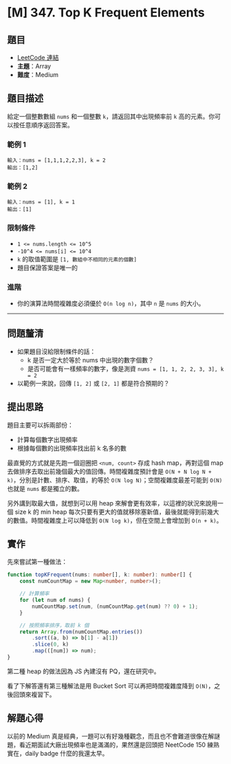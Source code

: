 # \[M\] 347. Top K Frequent Elements

## 題目

- [LeetCode 連結](https://leetcode.com/problems/top-k-frequent-elements/)
- **主題**：Array
- **難度**：Medium

## 題目描述

給定一個整數數組 `nums` 和一個整數 `k`，請返回其中出現頻率前 `k` 高的元素。你可以按任意順序返回答案。

### 範例 1

```plain
輸入：nums = [1,1,1,2,2,3], k = 2
輸出：[1,2]
```

### 範例 2

```plain
輸入：nums = [1], k = 1
輸出：[1]
```

### 限制條件

- `1 <= nums.length <= 10^5`
- `-10^4 <= nums[i] <= 10^4`
- `k` 的取值範圍是 `[1, 數組中不相同的元素的個數]`
- 題目保證答案是唯一的

### 進階

- 你的演算法時間複雜度必須優於 `O(n log n)`，其中 `n` 是 `nums` 的大小。

---

## 問題釐清

- 如果題目沒給限制條件的話：
  - k 是否一定大於等於 nums 中出現的數字個數？
  - 是否可能會有一樣頻率的數字，像是測資 `nums = [1, 1, 2, 2, 3, 3], k = 2`
- 以範例一來說，回傳 `[1, 2]` 或 `[2, 1]` 都是符合預期的？

## 提出思路

題目主要可以拆兩部份：

- 計算每個數字出現頻率
- 根據每個數的出現頻率找出前 k 名多的數

最直覺的方式就是先跑一個迴圈把 `<num, count>` 存成 hash map，再對這個 map 去做排序去取出前幾個最大的值回傳。時間複雜度預計會是 `O(N + N log N + k)`，分別是計數、排序、取值，約等於 `O(N log N)`；空間複雜度最差可能到 `O(N)` 也就是 `nums` 都是獨立的數。

另外講到取最大值，就想到可以用 heap 來解會更有效率，以這裡的狀況來說用一個 size k 的 min heap 每次只要有更大的值就移除塞新值，最後就能得到前幾大的數值。時間複雜度上可以降低到 `O(N log k)`，但在空間上會增加到 `O(n + k)`。

## 實作

先來嘗試第一種做法：

```ts
function topKFrequent(nums: number[], k: number): number[] {
    const numCountMap = new Map<number, number>();

    // 計算頻率
    for (let num of nums) {
        numCountMap.set(num, (numCountMap.get(num) ?? 0) + 1);
    }

    // 按照頻率排序，取前 k 個
    return Array.from(numCountMap.entries())
        .sort((a, b) => b[1] - a[1])
        .slice(0, k)
        .map(([num]) => num);
}
```

第二種 heap 的做法因為 JS 內建沒有 PQ，還在研究中。

看了下解答還有第三種解法是用 Bucket Sort 可以再把時間複雜度降到 `O(N)`，之後回頭來複習下。

## 解題心得

以前的 Medium 真是經典，一題可以有好幾種觀念，而且也不會難道很像在解謎題，看近期面試大廠出現頻率也是滿滿的，果然還是回頭把 NeetCode 150 練熟實在，daily badge 什麼的我還太早。
